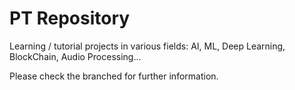 # PT Repository
Learning / tutorial projects in various fields: AI, ML, Deep Learning, BlockChain, Audio Processing...

Please check the branched for further information.
